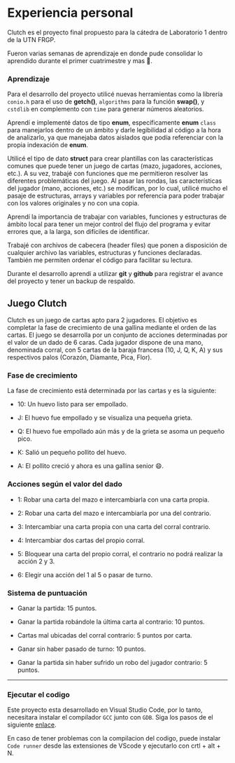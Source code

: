 
# Experiencia personal

Clutch es el proyecto final propuesto para la cátedra de Laboratorio 1 dentro de la UTN FRGP.

Fueron varias semanas de aprendizaje en donde pude consolidar lo aprendido durante el primer cuatrimestre y mas 💪.

### Aprendizaje

Para el desarrollo del proyecto utilicé nuevas herramientas como la librería `conio.h`  para el uso de **getch()**, `algorithms` para la función **swap()**, y `cstdlib` en complemento con `time` para generar números aleatorios.

Aprendí e implementé datos de tipo **enum**, específicamente **enum** `class` para manejarlos dentro de un ámbito y darle legibilidad al código a la hora de analizarlo, ya que manejaba datos aislados que podía referenciar con la propia indexación de **enum**.

Utilicé el tipo de dato **struct** para crear plantillas con las características comunes que puede tener un juego de cartas (mazo, jugadores, acciones, etc.). A su vez, trabajé con funciones que me permitieron resolver las diferentes problemáticas del juego. Al pasar las rondas, las características del jugador (mano, acciones, etc.) se modifican, por lo cual, utilicé mucho el pasaje de estructuras, arrays y variables por referencia para poder trabajar con los valores originales y no con una copia.

Aprendí la importancia de trabajar con variables, funciones y estructuras de ámbito local para tener un mejor control del flujo del programa y evitar errores que, a la larga, son difíciles de identificar.

Trabajé con archivos de cabecera (header files) que ponen a disposición de cualquier archivo las variables, estructuras y funciones declaradas. También me permiten ordenar el código para facilitar su lectura.

Durante el desarrollo aprendí a utilizar **git** y **github** para registrar el avance del proyecto y tener un backup de respaldo.

## Juego Clutch

Clutch es un juego de cartas apto para 2 jugadores. El objetivo es completar la fase de crecimiento de una gallina mediante el orden de las cartas. El juego se desarrolla por un conjunto de acciones determinadas por el valor de un dado de 6 caras. Cada jugador dispone de una mano, denominada corral, con 5 cartas de la baraja francesa (10, J, Q, K, A) y sus respectivos palos (Corazón, Diamante, Pica, Flor).

### Fase de crecimiento

La fase de crecimiento está determinada por las cartas y es la siguiente:

- 10: Un huevo listo para ser empollado.

- J: El huevo fue empollado y se visualiza una pequeña grieta.

- Q: El huevo fue empollado aún más y de la grieta se asoma un pequeño pico.

- K: Salió un pequeño pollito del huevo.

- A: El pollito creció y ahora es una gallina senior 😄.

### Acciones según el valor del dado

- 1: Robar una carta del mazo e intercambiarla con una carta propia.

- 2: Robar una carta del mazo e intercambiarla por una del contrario.

- 3: Intercambiar una carta propia con una carta del corral contrario.

- 4: Intercambiar dos cartas del propio corral.

- 5: Bloquear una carta del propio corral, el contrario no podrá realizar la acción 2 y 3.

- 6: Elegir una acción del 1 al 5 o pasar de turno.

### Sistema de puntuación

- Ganar la partida: 15 puntos.

- Ganar la partida robándole la última carta al contrario: 10 puntos.

- Cartas mal ubicadas del corral contrario: 5 puntos por carta.

- Ganar sin haber pasado de turno: 10 puntos.

- Ganar la partida sin haber sufrido un robo del jugador contrario: 5 puntos.

---

### Ejecutar el codigo

Este proyecto esta desarrollado en Visual Studio Code, por lo tanto, necesitara instalar el compilador `GCC` junto con `GDB`. Siga los pasos de el siguiente [enlace](https://code.visualstudio.com/docs/cpp/config-mingw).

En caso de tener problemas con la compilacion del codigo, puede instalar `Code runner` desde las extensiones de VScode y ejecutarlo con crtl + alt + N.



